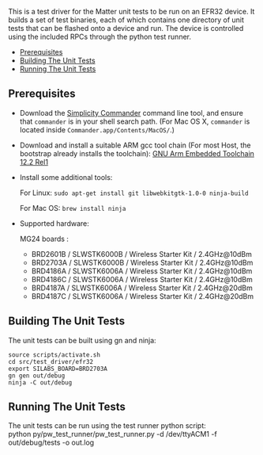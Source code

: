This is a test driver for the Matter unit tests to be run on an EFR32 device. It
builds a set of test binaries, each of which contains one directory of unit
tests that can be flashed onto a device and run. The device is controlled using
the included RPCs through the python test runner.

-   [Prerequisites](#prerequisites)
-   [Building The Unit Tests](#building-the-unit-tests)
-   [Running The Unit Tests](#running-the-unit-tests)

## Prerequisites

-   Download the
    [Simplicity Commander](https://www.silabs.com/mcu/programming-options)
    command line tool, and ensure that `commander` is in your shell search path.
    (For Mac OS X, `commander` is located inside
    `Commander.app/Contents/MacOS/`.)

-   Download and install a suitable ARM gcc tool chain (For most Host, the
    bootstrap already installs the toolchain):
    [GNU Arm Embedded Toolchain 12.2 Rel1](https://developer.arm.com/downloads/-/arm-gnu-toolchain-downloads)

-   Install some additional tools:

    For Linux: `sudo apt-get install git libwebkitgtk-1.0-0 ninja-build`

    For Mac OS: `brew install ninja`

-   Supported hardware:

    MG24 boards :

    -   BRD2601B / SLWSTK6000B / Wireless Starter Kit / 2.4GHz@10dBm
    -   BRD2703A / SLWSTK6000B / Wireless Starter Kit / 2.4GHz@10dBm
    -   BRD4186A / SLWSTK6006A / Wireless Starter Kit / 2.4GHz@10dBm
    -   BRD4186C / SLWSTK6006A / Wireless Starter Kit / 2.4GHz@10dBm
    -   BRD4187A / SLWSTK6006A / Wireless Starter Kit / 2.4GHz@20dBm
    -   BRD4187C / SLWSTK6006A / Wireless Starter Kit / 2.4GHz@20dBm

## Building The Unit Tests

The unit tests can be built using gn and ninja:

    source scripts/activate.sh
    cd src/test_driver/efr32
    export SILABS_BOARD=BRD2703A
    gn gen out/debug
    ninja -C out/debug

## Running The Unit Tests

The unit tests can be run using the test runner python script:   
 python py/pw_test_runner/pw_test_runner.py -d /dev/ttyACM1 -f out/debug/tests -o
out.log

